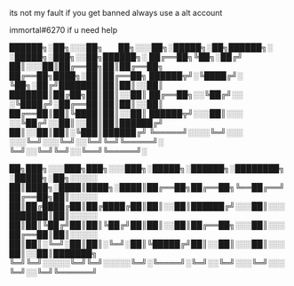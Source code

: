 its not my fault if you get banned always use a alt account

immortal#6270 if u need help  




██████╗░██╗░░░██╗  ██╗░░░██╗░█████╗░██╗██████╗░  ░█████╗░███╗░░██╗██████╗░
██╔══██╗╚██╗░██╔╝  ██║░░░██║██╔══██╗██║██╔══██╗  ██╔══██╗████╗░██║██╔══██╗
██████╦╝░╚████╔╝░  ╚██╗░██╔╝███████║██║██║░░██║  ███████║██╔██╗██║██║░░██║
██╔══██╗░░╚██╔╝░░  ░╚████╔╝░██╔══██║██║██║░░██║  ██╔══██║██║╚████║██║░░██║
██████╦╝░░░██║░░░  ░░╚██╔╝░░██║░░██║██║██████╔╝  ██║░░██║██║░╚███║██████╔╝
╚═════╝░░░░╚═╝░░░  ░░░╚═╝░░░╚═╝░░╚═╝╚═╝╚═════╝░  ╚═╝░░╚═╝╚═╝░░╚══╝╚═════╝░

██╗███╗░░░███╗███╗░░░███╗░█████╗░██████╗░████████╗░█████╗░██╗░░░░░
██║████╗░████║████╗░████║██╔══██╗██╔══██╗╚══██╔══╝██╔══██╗██║░░░░░
██║██╔████╔██║██╔████╔██║██║░░██║██████╔╝░░░██║░░░███████║██║░░░░░
██║██║╚██╔╝██║██║╚██╔╝██║██║░░██║██╔══██╗░░░██║░░░██╔══██║██║░░░░░
██║██║░╚═╝░██║██║░╚═╝░██║╚█████╔╝██║░░██║░░░██║░░░██║░░██║███████╗
╚═╝╚═╝░░░░░╚═╝╚═╝░░░░░╚═╝░╚════╝░╚═╝░░╚═╝░░░╚═╝░░░╚═╝░░╚═╝╚══════╝











